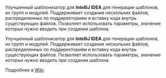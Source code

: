 Улучшенный шаблонизатор для **IntelliJ IDEA** для генерации шаблонов, их групп и модулей.
Поддерживает создание нескольких файлов, распределенных по поддиректориям и вставку кода внутрь существующих файлов.
Позволяет использовать параметры, значение которых нужно вводить при создании шаблона. 

Улучшенный шаблонизатор для **IntelliJ IDEA** для генерации шаблонов, их групп и модулей.
Поддерживает создание нескольких файлов, распределенных по поддиректориям и вставку кода внутрь существующих файлов.
Позволяет использовать параметры, значение которых нужно вводить при создании шаблона. 

Подробнее в [Wiki](../../wiki).

